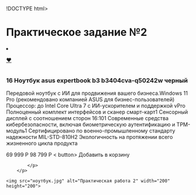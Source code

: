 !DOCTYPE html>
<html lang="ru">
<head>
    <meta charset="UTF-8">
    <meta name="viewport"content="width=device-width,initial-scale=1.0">
    <title>Document</title>
    <link rel ="stylessheet" href="task2.css">
</head>
<body>
    <h1>Практическое задание №2</h1>
    <a></li>
        <li><a href="task.2 html">
    <a class ="back-to-main "href="index.html"На главную <a>
       <h>
        <div class="card"> 
            <p class = "favorit">
                <a href="#">❤️</a>
            </p>
        </div>
        <img scr="laptop.webr" alt "">
        <h3> 16 Ноутбук asus expertbook b3 b3404cva-q50242w черный</h3>
        <p class = "info">Передовой ноутбук с ИИ для продвижения вашего бизнеса.Windows 11 Pro (рекомендовано компанией ASUS для бизнес-пользователей)
Процессор: до Intel Core Ultra 7 с ИИ-ускорителем и поддержкой vPro
Полноценный комплект интерфейсов и сканер смарт-карт1
Сенсорный дисплей с соотношением сторон 16:101
Современные средства кибербезопасности, включая биометрическую аутентификацию и TPM-модуль1
Сертифицировано по военно-промышленному стандарту надежности MIL-STD-810H2
Экологичность на протяжении всего жизненного цикла продукта
            <p class="price">69 999 Р
                <span class="old-price"> 98 799 Р</span>
                < button> Добавить в корзину</button>

            </p>
        </p> 

    <img src="ноутбук.jpg" alt="Практическая работа 2" width="200" height="200">
    


</body>
</html>
